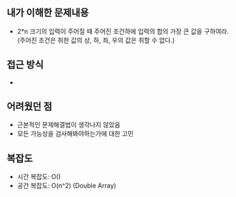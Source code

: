 ## 내가 이해한 문제내용

* 2*n 크기의 입력이 주어질 때 주어진 조건하에 입력의 합의 가장 큰 값을 구하여라. (주어진 조건은 취한 값의 상, 하, 좌, 우의 값은 취할 수 없다.)

## 접근 방식

* 

## 어려웠던 점

* 근본적인 문제해결법이 생각나지 않았음
* 모든 가능성을 검사해봐야하는가에 대한 고민

## 복잡도

* 시간 복잡도: O()
* 공간 복잡도: O(n^2) (Double Array)
